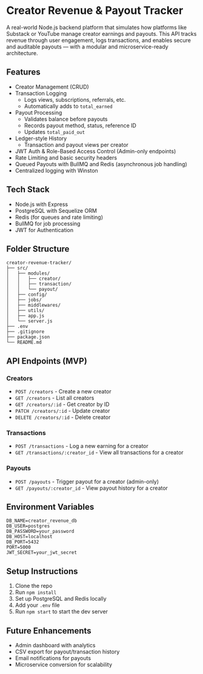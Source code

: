# Creator Revenue & Payout Tracker

A real-world Node.js backend platform that simulates how platforms like Substack or YouTube manage creator earnings and payouts. This API tracks revenue through user engagement, logs transactions, and enables secure and auditable payouts — with a modular and microservice-ready architecture.

## Features

- Creator Management (CRUD)
- Transaction Logging
  - Logs views, subscriptions, referrals, etc.
  - Automatically adds to `total_earned`
- Payout Processing
  - Validates balance before payouts
  - Records payout method, status, reference ID
  - Updates `total_paid_out`
- Ledger-style History
  - Transaction and payout views per creator
- JWT Auth & Role-Based Access Control (Admin-only endpoints)
- Rate Limiting and basic security headers
- Queued Payouts with BullMQ and Redis (asynchronous job handling)
- Centralized logging with Winston

## Tech Stack

- Node.js with Express
- PostgreSQL with Sequelize ORM
- Redis (for queues and rate limiting)
- BullMQ for job processing
- JWT for Authentication

## Folder Structure

```
creator-revenue-tracker/
├── src/
│   ├── modules/
│   │   ├── creator/
│   │   ├── transaction/
│   │   └── payout/
│   ├── config/
│   ├── jobs/
│   ├── middlewares/
│   ├── utils/
│   ├── app.js
│   └── server.js
├── .env
├── .gitignore
├── package.json
└── README.md
```

## API Endpoints (MVP)

### Creators
- `POST /creators` - Create a new creator
- `GET /creators` - List all creators
- `GET /creators/:id` - Get creator by ID
- `PATCH /creators/:id` - Update creator
- `DELETE /creators/:id` - Delete creator

### Transactions
- `POST /transactions` - Log a new earning for a creator
- `GET /transactions/:creator_id` - View all transactions for a creator

### Payouts
- `POST /payouts` - Trigger payout for a creator (admin-only)
- `GET /payouts/:creator_id` - View payout history for a creator

## Environment Variables

```
DB_NAME=creator_revenue_db
DB_USER=postgres
DB_PASSWORD=your_password
DB_HOST=localhost
DB_PORT=5432
PORT=5000
JWT_SECRET=your_jwt_secret
```

## Setup Instructions

1. Clone the repo
2. Run `npm install`
3. Set up PostgreSQL and Redis locally
4. Add your `.env` file
5. Run `npm start` to start the dev server

## Future Enhancements

- Admin dashboard with analytics
- CSV export for payout/transaction history
- Email notifications for payouts
- Microservice conversion for scalability

